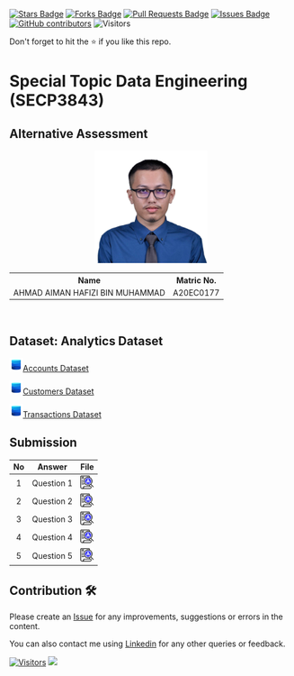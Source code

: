 <a href="https://github.com/drshahizan/SECP3843/stargazers"><img src="https://img.shields.io/github/stars/drshahizan/SECP3843" alt="Stars Badge"/></a>
<a href="https://github.com/drshahizan/SECP3843/network/members"><img src="https://img.shields.io/github/forks/drshahizan/SECP3843" alt="Forks Badge"/></a>
<a href="https://github.com/drshahizan/SECP3843/pulls"><img src="https://img.shields.io/github/issues-pr/drshahizan/SECP3843" alt="Pull Requests Badge"/></a>
<a href="https://github.com/drshahizan/SECP3843/issues"><img src="https://img.shields.io/github/issues/drshahizan/SECP3843" alt="Issues Badge"/></a>
<a href="https://github.com/drshahizan/SECP3843/graphs/contributors"><img alt="GitHub contributors" src="https://img.shields.io/github/contributors/drshahizan/SECP3843?color=2b9348"></a>
![Visitors](https://api.visitorbadge.io/api/visitors?path=https%3A%2F%2Fgithub.com%2Fdrshahizan%2FSECP3843&labelColor=%23d9e3f0&countColor=%23697689&style=flat)

Don't forget to hit the :star: if you like this repo.

# Special Topic Data Engineering (SECP3843)

## Alternative Assessment

<p align="center">
  <img height="200px" src="profile-pic.png" />
</p>

<table align="center">
  <tr>
    <th>Name</th>
    <th>Matric No.</th>
  </tr>
  <tr>
    <td>AHMAD AIMAN HAFIZI BIN MUHAMMAD</td>
    <td>A20EC0177</td>
</table>
<br>

## Dataset: Analytics Dataset
<a href="./accounts.json" ><img src="./dataset.png" width="24px" height="24px" >Accounts Dataset</a>

<a href="./customers.json" ><img src="./dataset.png" width="24px" height="24px" >Customers Dataset</a>

<a href="./transactions.json" ><img src="./dataset.png" width="24px" height="24px" >Transactions Dataset</a>

## Submission

| No | Answer | File |
| :-----: | ----- | :------: |
| 1 | Question 1 | <a href="./Question 1/anwerQ1.md"><img src="../../images/answer.png" width="24px" height="24px"></a> |
| 2 | Question 2 | <a href="./Question 2/answerQ2.md"><img src="../../images/answer.png" width="24px" height="24px"></a> |
| 3 | Question 3 | <a href="./Question 3/answerQ3.md"><img src="../../images/answer.png" width="24px" height="24px"></a> |
| 4 | Question 4 | <a href="./Question 4/answerQ4.md"><img src="../../images/answer.png" width="24px" height="24px"></a> |
| 5 | Question 5 | <a href="./Question 5/answerQ5.md"><img src="../../images/answer.png" width="24px" height="24px"></a> |





## Contribution 🛠️
Please create an [Issue](https://github.com/drshahizan/special-topic-data-engineering/issues) for any improvements, suggestions or errors in the content.

You can also contact me using [Linkedin](https://www.linkedin.com/in/aiman-hafizi-63b0a8275/) for any other queries or feedback.

[![Visitors](https://api.visitorbadge.io/api/visitors?path=https%3A%2F%2Fgithub.com%2Fdrshahizan&labelColor=%23697689&countColor=%23555555&style=plastic)](https://visitorbadge.io/status?path=https%3A%2F%2Fgithub.com%2Fdrshahizan)
![](https://hit.yhype.me/github/profile?user_id=81284918)

